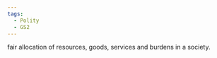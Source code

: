 ```yaml
---
tags:
  - Polity
  - GS2
---
```

fair allocation of resources, goods, services and burdens in a society.


